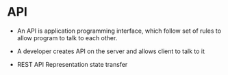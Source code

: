 # API
- An API is application programming interface, which follow set of rules to allow program to 
talk to each other.

- A developer creates API on the server and allows client to talk to it

- REST API Representation state transfer